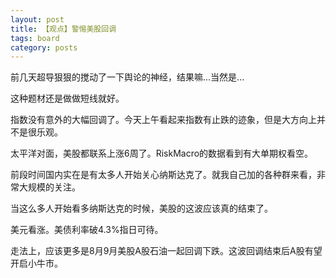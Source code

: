 ```yaml
---
layout: post
title: 【观点】警惕美股回调
tags: board
category: posts
---
```


前几天超导狠狠的搅动了一下舆论的神经，结果嘛...当然是...

这种题材还是做做短线就好。

指数没有意外的大幅回调了。今天上午看起来指数有止跌的迹象，但是大方向上并不是很乐观。

太平洋对面，美股都联系上涨6周了。RiskMacro的数据看到有大单期权看空。

前段时间国内实在是有太多人开始关心纳斯达克了。就我自己加的各种群来看，非常大规模的关注。

当这么多人开始看多纳斯达克的时候，美股的这波应该真的结束了。

美元看涨。美债利率破4.3%指日可待。

走法上，应该更多是8月9月美股A股石油一起回调下跌。这波回调结束后A股有望开启小牛市。